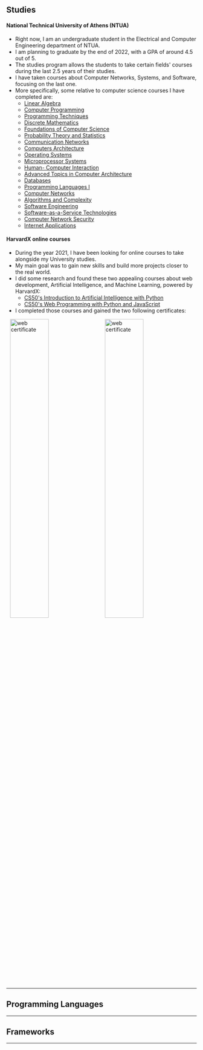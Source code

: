 ## Studies

#### National Technical University of Athens (NTUA)
* Right now, I am an undergraduate student in the Electrical and Computer Engineering department of NTUA.
* I am planning to graduate by the end of 2022, with a GPA of around 4.5 out of 5.
* The studies program allows the students to take certain fields' courses during the last 2.5 years of their studies.
* I have taken courses about Computer Networks, Systems, and Software, focusing on the last one.
* More specifically, some relative to computer science courses I have completed are:
    * [Linear Algebra](https://www.ece.ntua.gr/en/undergraduate/courses/3132)
    * [Computer Programming](https://www.ece.ntua.gr/gr/undergraduate/courses/3020)
    * [Programming Techniques](https://www.ece.ntua.gr/gr/undergraduate/courses/3138)
    * [Discrete Mathematics](https://www.ece.ntua.gr/gr/undergraduate/courses/3209)
    * [Foundations of Computer Science](https://www.ece.ntua.gr/gr/undergraduate/courses/3355)
    * [Probability Theory and Statistics](https://www.ece.ntua.gr/gr/undergraduate/courses/3282)
    * [Communication Networks](https://www.ece.ntua.gr/en/undergraduate/courses/3012)
    * [Computers Architecture](https://www.ece.ntua.gr/gr/undergraduate/courses/3357)
    * [Operating Systems](https://www.ece.ntua.gr/gr/undergraduate/courses/3136)
    * [Microprocessor Systems](https://www.ece.ntua.gr/gr/undergraduate/courses/3046)
    * [Human- Computer Interaction](https://www.ece.ntua.gr/en/undergraduate/courses/3362)
    * [Advanced Topics in Computer Architecture](https://www.ece.ntua.gr/en/undergraduate/courses/3352)
    * [Databases](https://www.ece.ntua.gr/en/undergraduate/courses/3123)
    * [Programming Languages I](https://www.ece.ntua.gr/en/undergraduate/courses/3061)
    * [Computer Networks](https://www.ece.ntua.gr/en/undergraduate/courses/3298)
    * [Algorithms and Complexity](https://www.ece.ntua.gr/en/undergraduate/courses/3105)
    * [Software Engineering](https://www.ece.ntua.gr/en/undergraduate/courses/3205)
    * [Software-as-a-Service Technologies](https://www.ece.ntua.gr/en/undergraduate/courses/3399)
    * [Computer Network Security](https://www.ece.ntua.gr/en/undergraduate/courses/3370)
    * [Internet Applications](https://www.ece.ntua.gr/en/undergraduate/courses/3346)

#### HarvardX online courses
* During the year 2021, I have been looking for online courses to take alongside my University studies.
* My main goal was to gain new skills and build more projects closer to the real world.
* I did some research and found these two appealing courses about web development, Artificial Intelligence, and Machine Learning, powered by HarvardX:
    * [CS50's Introduction to Artificial Intelligence with Python](https://learning.edx.org/course/course-v1:HarvardX+CS50AI+1T2020/home)
    * [CS50's Web Programming with Python and JavaScript](https://learning.edx.org/course/course-v1:HarvardX+CS50W+Web/home)
* I completed those courses and gained the two following certificates:
<div style="layout: flex;">
    <img src='https://res.cloudinary.com/da7mbf3bi/image/upload/v1633627208/CS50AI_liehcz.png' alt='web certificate' width='45%' style="margin: 0% 2%">
    <img src='https://res.cloudinary.com/da7mbf3bi/image/upload/v1633627219/CS50W_ufovw1.png' alt='web certificate'  width='45%' style="margin: 0% 2%">
</div>

- - -

## Programming Languages

- - -

## Frameworks

- - -
